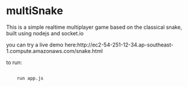 <h1> multiSnake</h1>
<p>
This is a simple realtime multiplayer game based on the classical snake, built using nodejs and socket.io
</p>
<p>
	you can try a live demo here:http://ec2-54-251-12-34.ap-southeast-1.compute.amazonaws.com/snake.html
	
</p>
<p>
to run:
</p>
<code>
	run app.js
</code>   